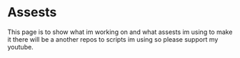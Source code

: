 # Assests
This page is to show what im working on and what assests im using to make it there will be a another repos to scripts im using so please support my youtube.
